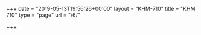 +++
date = "2019-05-13T19:56:26+00:00"
layout = "KHM-710"
title = "KHM 710"
type = "page"
url = "/6/"

+++

<!-- url = "/khm-710-metal-seated/" -->
